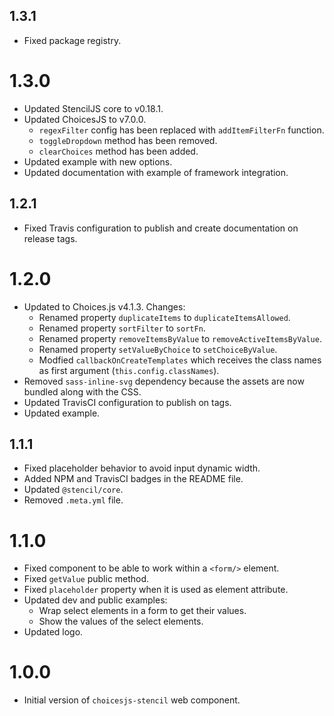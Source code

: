 ## 1.3.1

- Fixed package registry.

# 1.3.0

- Updated StencilJS core to v0.18.1.
- Updated ChoicesJS to v7.0.0.
  - `regexFilter` config has been replaced with `addItemFilterFn` function.
  - `toggleDropdown` method has been removed.
  - `clearChoices` method has been added.
- Updated example with new options.
- Updated documentation with example of framework integration.

## 1.2.1

- Fixed Travis configuration to publish and create documentation on release tags.

# 1.2.0

- Updated to Choices.js v4.1.3. Changes:
  - Renamed property `duplicateItems` to `duplicateItemsAllowed`.
  - Renamed property `sortFilter` to `sortFn`.
  - Renamed property `removeItemsByValue` to `removeActiveItemsByValue`.
  - Renamed property `setValueByChoice` to `setChoiceByValue`.
  - Modfied `callbackOnCreateTemplates` which receives the class names as first argument (`this.config.classNames`).
- Removed `sass-inline-svg` dependency because the assets are now bundled along with the CSS.
- Updated TravisCI configuration to publish on tags.
- Updated example.

## 1.1.1

- Fixed placeholder behavior to avoid input dynamic width.
- Added NPM and TravisCI badges in the README file.
- Updated `@stencil/core`.
- Removed `.meta.yml` file.

# 1.1.0

- Fixed component to be able to work within a `<form/>` element.
- Fixed `getValue` public method.
- Fixed `placeholder` property when it is used as element attribute.
- Updated dev and public examples:
  - Wrap select elements in a form to get their values.
  - Show the values of the select elements.
- Updated logo.

# 1.0.0

- Initial version of `choicesjs-stencil` web component.
